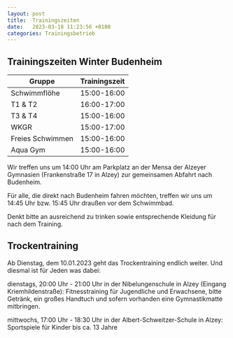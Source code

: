 ```yaml
---
layout: post
title:  Trainingszeiten
date:   2023-03-18 11:23:56 +0100
categories: Trainingsbetrieb
---
```


## Trainingszeiten Winter Budenheim

|Gruppe             |Trainingszeit|
|--------------|------------------|
|Schwimmflöhe   | 15:00-16:00       |
|T1 & T2        | 16:00-17:00       |
|T3 & T4        | 15:00-16:00       |
|WKGR           | 15:00-17:00       |
|Freies Schwimmen| 15:00-16:00       |
|Aqua Gym       | 15:00-16:00       |


Wir treffen uns um 14:00 Uhr am Parkplatz an der Mensa der Alzeyer Gymnasien (Frankenstraße 17 in Alzey) zur gemeinsamen Abfahrt nach Budenheim.

Für alle, die direkt nach Budenheim fahren möchten, treffen wir uns um 14:45 Uhr bzw. 15:45 Uhr draußen vor dem Schwimmbad.

Denkt bitte an ausreichend zu trinken sowie entsprechende Kleidung für nach dem Training.


## Trockentraining

Ab Dienstag, dem 10.01.2023 geht das Trockentraining endlich weiter.
Und diesmal ist für Jeden was dabei:

dienstags, 20:00 Uhr - 21:00 Uhr in der Nibelungenschule in Alzey (Eingang Kriemhildenstraße):
Fitnesstraining für Jugendliche und Erwachsene, bitte Getränk, ein großes Handtuch und sofern vorhanden eine Gymnastikmatte mitbringen.

mittwochs, 17:00 Uhr - 18:30 Uhr in der Albert-Schweitzer-Schule in Alzey:
Sportspiele für Kinder bis ca. 13 Jahre